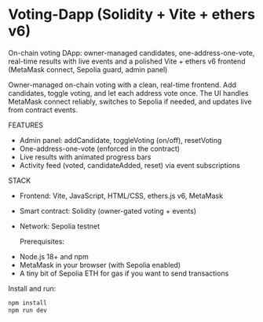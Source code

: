 # Voting-Dapp (Solidity + Vite + ethers v6)
On-chain voting DApp: owner-managed candidates, one-address-one-vote, real-time results with live events and a polished Vite + ethers v6 frontend (MetaMask connect, Sepolia guard, admin panel)

Owner-managed on-chain voting with a clean, real-time frontend. Add candidates, toggle voting, and let each address vote once. The UI handles MetaMask connect reliably, switches to Sepolia if needed, and updates live from contract events.

 FEATURES
- Admin panel: addCandidate, toggleVoting (on/off), resetVoting
- One-address-one-vote (enforced in the contract)
- Live results with animated progress bars
- Activity feed (voted, candidateAdded, reset) via event subscriptions

  
 STACK
* Frontend: Vite, JavaScript, HTML/CSS, ethers.js v6, MetaMask
* Smart contract: Solidity (owner-gated voting + events)
* Network: Sepolia testnet

  Prerequisites:
- Node.js 18+ and npm
- MetaMask in your browser (with Sepolia enabled)
- A tiny bit of Sepolia ETH for gas if you want to send transactions

Install and run:
```bash
npm install
npm run dev


  
